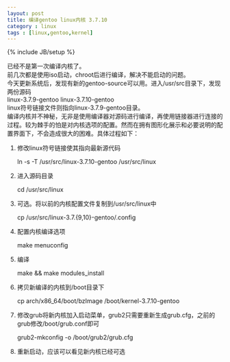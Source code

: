 ```yaml
---
layout: post
title: 编译gentoo linux内核 3.7.10
category : linux
tags : [linux,gentoo,kernel]
---
```

{% include JB/setup %}

已经不是第一次编译内核了。  
前几次都是使用iso启动，chroot后进行编译，解决不能启动的问题。   
今天更新系统后，发现有新的gentoo-source可以用。进入/usr/src目录下，发现两份源码  
linux-3.7.9-gentoo linux-3.7.10-gentoo  
linux符号链接文件则指向linux-3.7.9-gentoo目录。  
编译内核并不神秘，无非是使用编译器对源码进行编译，再使用链接器进行连接的过程。较为棘手的怕是对内核选项的配置。然而在拥有图形化展示和必要说明的配置界面下，不会造成很大的困难。具体过程如下：  
1. 修改linux符号链接使其指向最新源代码

   ln -s -T /usr/src/linux-3.7.10-gentoo /usr/src/linux
2. 进入源码目录

   cd /usr/src/linux
3. 可选。将以前的内核配置文件复制到/usr/src/linux中 

   cp /usr/src/linux-3.7.{9,10}-gentoo/.config
4. 配置内核编译选项

   make menuconfig
5. 编译
   
   make && make modules_install
6. 拷贝新编译的内核到/boot目录下

   cp arch/x86_64/boot/bzImage /boot/kernel-3.7.10-gentoo
7. 修改grub将新内核加入启动菜单，grub2只需要重新生成grub.cfg，之前的grub修改/boot/grub.conf即可

   grub2-mkconfig -o /boot/grub2/grub.cfg
8. 重新启动，应该可以看见新内核已经可选  

   